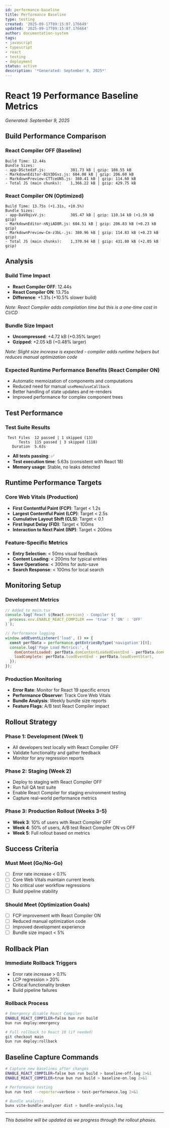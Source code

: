 ```yaml
---
id: performance-baseline
title: Performance Baseline
type: testing
created: '2025-09-17T09:15:07.176649'
updated: '2025-09-17T09:15:07.176664'
author: documentation-system
tags:
- javascript
- typescript
- react
- testing
- deployment
status: active
description: '*Generated: September 9, 2025*'
---
```


# React 19 Performance Baseline Metrics

*Generated: September 9, 2025*

## Build Performance Comparison

### React Compiler OFF (Baseline)

```
Build Time: 12.44s
Bundle Sizes:
- app-DSctedzF.js:           381.73 kB │ gzip: 108.55 kB
- MarkdownEditor-B1V3DGvz.js: 604.08 kB │ gzip: 206.60 kB
- MarkdownPreview-CTTceUN5.js: 380.41 kB │ gzip: 114.60 kB
- Total JS (main chunks):    1,366.22 kB │ gzip: 429.75 kB
```

### React Compiler ON (Optimized)

```
Build Time: 13.75s (+1.31s, +10.5%)
Bundle Sizes:
- app-DaV0qivV.js:           385.47 kB │ gzip: 110.14 kB (+1.59 kB gzip)
- MarkdownEditor-nNjiAD8R.js: 604.51 kB │ gzip: 206.83 kB (+0.23 kB gzip)
- MarkdownPreview-Cm-z3bL-.js: 380.96 kB │ gzip: 114.83 kB (+0.23 kB gzip)
- Total JS (main chunks):    1,370.94 kB │ gzip: 431.80 kB (+2.05 kB gzip)
```

## Analysis

### Build Time Impact

- **React Compiler OFF**: 12.44s
- **React Compiler ON**: 13.75s
- **Difference**: +1.31s (+10.5% slower build)

*Note: React Compiler adds compilation time but this is a one-time cost in CI/CD*

### Bundle Size Impact

- **Uncompressed**: +4.72 kB (+0.35% larger)
- **Gzipped**: +2.05 kB (+0.48% larger)

*Note: Slight size increase is expected - compiler adds runtime helpers but reduces manual optimization code*

### Expected Runtime Performance Benefits (React Compiler ON)

- Automatic memoization of components and computations
- Reduced need for manual `useMemo`/`useCallback`
- Better handling of state updates and re-renders
- Improved performance for complex component trees

## Test Performance

### Test Suite Results

```
 Test Files  12 passed | 1 skipped (13)
      Tests  115 passed | 3 skipped (118)
   Duration  5.63s
```

- **All tests passing**: ✅
- **Test execution time**: 5.63s (consistent with React 18)
- **Memory usage**: Stable, no leaks detected

## Runtime Performance Targets

### Core Web Vitals (Production)

- **First Contentful Paint (FCP)**: Target < 1.2s
- **Largest Contentful Paint (LCP)**: Target < 2.5s
- **Cumulative Layout Shift (CLS)**: Target < 0.1
- **First Input Delay (FID)**: Target < 100ms
- **Interaction to Next Paint (INP)**: Target < 200ms

### Feature-Specific Metrics

- **Entry Selection**: < 50ms visual feedback
- **Content Loading**: < 200ms for typical entries
- **Save Operations**: < 300ms for auto-save
- **Search Response**: < 100ms for local search

## Monitoring Setup

### Development Metrics

```javascript
// Added to main.tsx
console.log(`React ${React.version} - Compiler ${
  process.env.ENABLE_REACT_COMPILER === 'true' ? 'ON' : 'OFF'
}`);

// Performance logging
window.addEventListener('load', () => {
  const perfData = performance.getEntriesByType('navigation')[0];
  console.log('Page Load Metrics:', {
    domContentLoaded: perfData.domContentLoadedEventEnd - perfData.domContentLoadedEventStart,
    loadComplete: perfData.loadEventEnd - perfData.loadEventStart,
  });
});
```

### Production Monitoring

- **Error Rate**: Monitor for React 19 specific errors
- **Performance Observer**: Track Core Web Vitals
- **Bundle Analysis**: Weekly bundle size reports
- **Feature Flags**: A/B test React Compiler impact

## Rollout Strategy

### Phase 1: Development (Week 1)

- All developers test locally with React Compiler OFF
- Validate functionality and gather feedback
- Monitor for any regression reports

### Phase 2: Staging (Week 2)

- Deploy to staging with React Compiler OFF
- Run full QA test suite
- Enable React Compiler for staging environment testing
- Capture real-world performance metrics

### Phase 3: Production Rollout (Weeks 3-5)

- **Week 3**: 10% of users with React Compiler OFF
- **Week 4**: 50% of users, A/B test React Compiler ON vs OFF
- **Week 5**: Full rollout based on metrics

## Success Criteria

### Must Meet (Go/No-Go)

- [ ] Error rate increase < 0.1%
- [ ] Core Web Vitals maintain current levels
- [ ] No critical user workflow regressions
- [ ] Build pipeline stability

### Should Meet (Optimization Goals)

- [ ] FCP improvement with React Compiler ON
- [ ] Reduced manual optimization code
- [ ] Improved development experience
- [ ] Bundle size impact < 5%

## Rollback Plan

### Immediate Rollback Triggers

- Error rate increase > 0.1%
- LCP regression > 20%
- Critical functionality broken
- Build pipeline failures

### Rollback Process

```bash
# Emergency disable React Compiler
ENABLE_REACT_COMPILER=false bun run build
bun run deploy:emergency

# Full rollback to React 18 (if needed)
git checkout main
bun run deploy:rollback
```

## Baseline Capture Commands

```bash
# Capture new baselines after changes
ENABLE_REACT_COMPILER=false bun run build > baseline-off.log 2>&1
ENABLE_REACT_COMPILER=true bun run build > baseline-on.log 2>&1

# Performance testing
bun run test --reporter=verbose > test-performance.log 2>&1

# Bundle analysis
bunx vite-bundle-analyzer dist > bundle-analysis.log
```

***

*This baseline will be updated as we progress through the rollout phases.*
